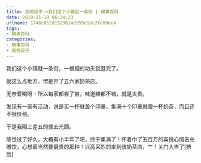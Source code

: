 ```yaml
---
title: 搞笑段子->我们这个小镇就一条街 | 糗事百科
date: 2019-11-19 06:34:23
urlname: 1746c012d1523b14d955c1dc2fe00ee4
tags: 
- 糗事百科
categories:
- 糗事百科
- 搞笑段子
---
```

我们这个小镇就一条街，一根烟的功夫就逛完了。

就这么点地方，愣是开了五六家奶茶店。

无奈爱喝呀！所以每家都尝了尝，味道嘛都不错，就是太贵。

发现有一家有活动，说是买一杯就盖个印章，集满十个印章就赠一杯奶茶，而且还不限价格。

于是我隔三差五的就去光顾。

感觉过了好久，大概有小半年了吧，终于集满了！怀着中了五百万的喜悦心情去兑赠饮，心想着当然要最贵的那种！兴高采烈的来到该奶茶店，艹！关门大吉了[捂脸]


